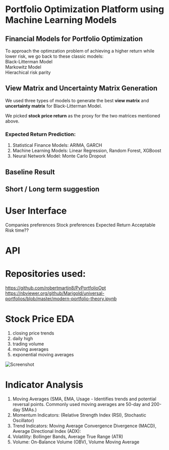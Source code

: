 # Portfolio Optimization Platform using Machine Learning Models

## Financial Models for Portfolio Optimization
To approach the optimzation problem of achieving a higher return while lower risk, we go back to these classic models:<br>
Black-Litterman Model <br>
Markowitz Model<br>
Hierachical risk parity

## View Matrix and Uncertainty Matrix Generation
We used three types of models to generate the best **view matrix** and **uncertainty matrix** for Black-Litterman Model.

We picked **stock price return** as the proxy for the two matrices mentioned above.

### Expected Return Prediction:
1. Statistical Finance Models: ARIMA, GARCH
2. Machine Learning Models: Linear Regression, Random Forest, XGBoost
3. Neural Network Model: Monte Carlo Dropout


## Baseline Result

## Short / Long term suggestion


# User Interface
Companies preferences
Stock preferences
Expected Return
Acceptable Risk
time??


# API
# Repositories used:
https://github.com/robertmartin8/PyPortfolioOpt
https://nbviewer.org/github/Marigold/universal-portfolios/blob/master/modern-portfolio-theory.ipynb




   
# Stock Price EDA
1. closing price trends
2. daily high
3. trading volume
4. moving averages
5. exponential moving averages

![Screenshot](./Visualization/Stock_prediction/decision_tree_predictions.png)


# Indicator Analysis
1. Moving Averages (SMA, EMA, Usage - Identifies trends and potential reversal points. Commonly used moving averages are 50-day and 200-day SMAs.)
2. Momentum Indicators: (Relative Strength Index (RSI), Stochastic Oscillator)
3. Trend Indicators: Moving Average Convergence Divergence (MACD), Average Directional Index (ADX):
4. Volatility: Bollinger Bands, Average True Range (ATR)
5. Volume: On-Balance Volume (OBV), Volume Moving Average

